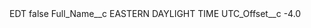 <?xml version="1.0" encoding="UTF-8"?>
<CustomMetadata xmlns="http://soap.sforce.com/2006/04/metadata" xmlns:xsi="http://www.w3.org/2001/XMLSchema-instance" xmlns:xsd="http://www.w3.org/2001/XMLSchema">
    <label>EDT</label>
    <protected>false</protected>
    <values>
        <field>Full_Name__c</field>
        <value xsi:type="xsd:string">EASTERN DAYLIGHT TIME</value>
    </values>
    <values>
        <field>UTC_Offset__c</field>
        <value xsi:type="xsd:double">-4.0</value>
    </values>
</CustomMetadata>
